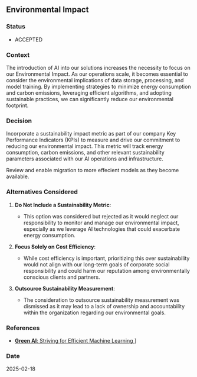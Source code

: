 ## Environmental Impact

### Status
- ACCEPTED

### Context
The introduction of AI into our solutions increases the necessity to focus on our Environmental Impact. As our operations scale, it becomes essential to consider the environmental implications of data storage, processing, and model training. By implementing strategies to minimize energy consumption and carbon emissions, leveraging efficient algorithms, and adopting sustainable practices, we can significantly reduce our environmental footprint.

### Decision
Incorporate a sustainability impact metric as part of our company Key Performance Indicators (KPIs) to measure and drive our commitment to reducing our environmental impact. This metric will track energy consumption, carbon emissions, and other relevant sustainability parameters associated with our AI operations and infrastructure.

Review and enable migration to more effecient models as they become available.

### Alternatives Considered
1. **Do Not Include a Sustainability Metric**:
   - This option was considered but rejected as it would neglect our responsibility to monitor and manage our environmental impact, especially as we leverage AI technologies that could exacerbate energy consumption.

2. **Focus Solely on Cost Efficiency**:
   - While cost efficiency is important, prioritizing this over sustainability would not align with our long-term goals of corporate social responsibility and could harm our reputation among environmentally conscious clients and partners.

3. **Outsource Sustainability Measurement**:
   - The consideration to outsource sustainability measurement was dismissed as it may lead to a lack of ownership and accountability within the organization regarding our environmental goals.

### References
- [**Green AI**: Striving for Efficient Machine Learning ](https://medium.com/towards-data-science/towards-green-ai-how-to-make-deep-learning-models-more-efficient-in-production-3b1e7430a14)]

### Date
2025-02-18
